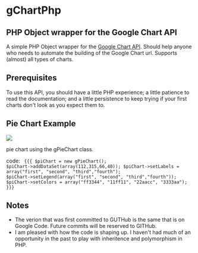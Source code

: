 ﻿gChartPhp
=========

PHP Object wrapper for the Google Chart API
-------------------------------------------

A simple PHP Object wrapper for the <a href="http://code.google.com/apis/chart/image_charts.html">Google Chart API</a>. Should help anyone who needs to automate the building of the Google Chart url. Supports (almost) all types of charts. 

Prerequisites
-------------

To use this API, you should have a little PHP experience; a little patience to read the documentation; and a little persistence to keep trying if your first charts don't look as you expect them to.

Pie Chart Example
-----------------
<img src="http://chart.apis.google.com/chart?cht=p&chs=350x200&chd=t:112,315,66,40&chdl=first|second|third|fourth&chco=ff3344,11ff11,22aacc,3333aa&chl=first|second|third|fourth&image.png"/>

pie chart using the gPieChart class.

code:
<code>
	{{{
	$piChart = new gPieChart();
	$piChart->addDataSet(array(112,315,66,40));
	$piChart->setLabels = array("first", "second", "third","fourth");
	$piChart->setLegend(array("first", "second", "third","fourth"));
	$piChart->setColors = array("ff3344", "11ff11", "22aacc", "3333aa");
	}}}
</code>

Notes
-----

 * The verion that was first committed to GUTHub is the same that is on Google Code.  Future commits will be reserved to GITHub.
 * I am pleased with how the code is shaping up. I haven't had much of an opportunity in the past to play with inheritence and polymorphism in PHP.